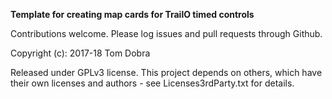 ﻿**Template for creating map cards for TrailO timed controls**

Contributions welcome. Please log issues and pull requests through Github.

Copyright (c): 2017-18 Tom Dobra

Released under GPLv3 license. This project depends on others, which have their own licenses and authors - see Licenses3rdParty.txt for details.
